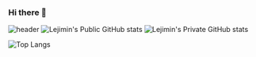 ### Hi there 👋

<!--
**Lejimin/Lejimin** is a ✨ _special_ ✨ repository because its `README.md` (this file) appears on your GitHub profile.

Here are some ideas to get you started:

- 🔭 I’m currently working on ...
- 🌱 I’m currently learning ...
- 👯 I’m looking to collaborate on ...
- 🤔 I’m looking for help with ...
- 💬 Ask me about ...
- 📫 How to reach me: ...
- 😄 Pronouns: ...
- ⚡ Fun fact: ...
-->
![header](https://capsule-render.vercel.app/api?type=Cylinder&color=auto&height=160&section=header&text=Hi!%20I'm%20JiMin!&fontAlign=50&fontAlignY=70&fontSize=90&fontColor=000000)
![Lejimin's Public GitHub stats](https://github-readme-stats.vercel.app/api?username=Lejimin&show_icons=true&theme=nighttowl)
![Lejimin's Private GitHub stats](https://github-readme-stats.vercel.app/api?username=Lejimin&count_private=true)

![Top Langs](https://github-readme-stats.vercel.app/api/top-langs/?username=Lejimin&layout=compact&theme=nighttowl)


